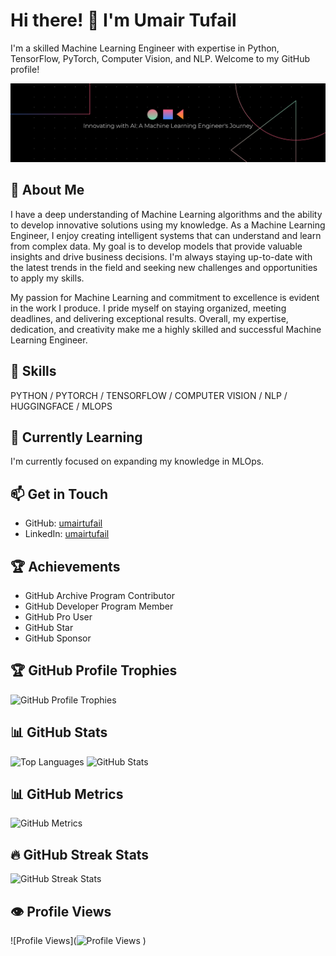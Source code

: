 # Hi there! 👋 I'm Umair Tufail

I'm a skilled Machine Learning Engineer with expertise in Python, TensorFlow, PyTorch, Computer Vision, and NLP. Welcome to my GitHub profile!

![Banner Image](Banner.png)

## 🚀 About Me

I have a deep understanding of Machine Learning algorithms and the ability to develop innovative solutions using my knowledge. As a Machine Learning Engineer, I enjoy creating intelligent systems that can understand and learn from complex data. My goal is to develop models that provide valuable insights and drive business decisions. I'm always staying up-to-date with the latest trends in the field and seeking new challenges and opportunities to apply my skills.

My passion for Machine Learning and commitment to excellence is evident in the work I produce. I pride myself on staying organized, meeting deadlines, and delivering exceptional results. Overall, my expertise, dedication, and creativity make me a highly skilled and successful Machine Learning Engineer.

## 🔧 Skills

PYTHON / PYTORCH / TENSORFLOW / COMPUTER VISION / NLP / HUGGINGFACE / MLOPS

## 🌱 Currently Learning

I'm currently focused on expanding my knowledge in MLOps.

## 📫 Get in Touch

- GitHub: [umairtufail](https://github.com/umairtufail)
- LinkedIn: [umairtufail](https://www.linkedin.com/in/umairtufail/)

## 🏆 Achievements

- GitHub Archive Program Contributor
- GitHub Developer Program Member
- GitHub Pro User
- GitHub Star
- GitHub Sponsor

## 🏆 GitHub Profile Trophies

![GitHub Profile Trophies](https://github-profile-trophy.vercel.app/?username=umairtufail)

## 📊 GitHub Stats

![Top Languages](https://github-readme-stats.vercel.app/api/top-langs/?username=umairtufail)
![GitHub Stats](https://github-readme-stats.vercel.app/api?username=umairtufail&show_icons=true&count_private=true)

## 📊 GitHub Metrics

![GitHub Metrics](https://metrics.lecoq.io/umairtufail)

## 🔥 GitHub Streak Stats

![GitHub Streak Stats](https://streak-stats.demolab.com/?user=umairtufail)

## 👁️ Profile Views

![Profile Views](![Profile Views](https://komarev.com/ghpvc/umairtufail)
)
